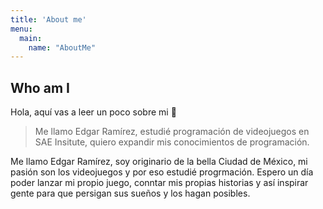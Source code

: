 ```yaml
---
title: 'About me'
menu:
  main:
    name: "AboutMe"
---
```


## Who am I

Hola, aquí vas a leer un poco sobre mi 🤩

> Me llamo Edgar Ramírez,
> estudié programación de videojuegos en SAE Insitute,
> quiero expandir mis conocimientos de programación.

Me llamo Edgar Ramírez, soy originario de la bella Ciudad de México, mi pasión son los videojuegos y por eso estudié progrmación. Espero un día poder
lanzar mi propio juego, conntar mis propias historias y así inspirar gente para que persigan sus sueños y los hagan posibles.

